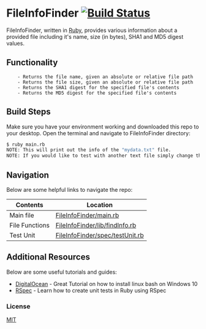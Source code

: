 # FileInfoFinder [![Build Status](https://travis-ci.org/Securter/FileInfoFinder.svg?branch=master)](https://travis-ci.org/Securter/FileInfoFinder)

FileInfoFinder, written in [Ruby](https://www.ruby-lang.org/en/), provides various information about a provided file including it's name, size (in bytes), SHA1 and MD5 digest values.

## Functionality
        - Returns the file name, given an absolute or relative file path
        - Returns the file size, given an absolute or relative file path
        - Returns the SHA1 digest for the specified file's contents
        - Returns the MD5 digest for the specified file's contents

## Build Steps

Make sure you have your environment working and downloaded this repo to your desktop.
Open the terminal and navigate to FileInfoFinder directory:
```sh
$ ruby main.rb
NOTE: This will print out the info of the "mydata.txt" file.
NOTE: If you would like to test with another text file simply change the path name inside of the "main.rb".
```

## Navigation

Below are some helpful links to navigate the repo:

| Contents | Location |
| ------ | ------ |
| Main file  | [FileInfoFinder/main.rb] |
| File Functions | [FileInfoFinder/lib/findInfo.rb] |
| Test Unit | [FileInfoFinder/spec/testUnit.rb]  |

## Additional Resources

Below are some useful tutorials and guides:

* [DigitalOcean] - Great Tutorial on how to install linux bash on Windows 10
* [RSpec] - Learn how to create unit tests in Ruby using RSpec

### License
[MIT]

 [RSpec]: <http://rspec.info/>
 [DigitalOcean]: <https://www.digitalocean.com/community/tutorials/how-to-install-ruby-and-set-up-a-local-programming-environment-on-windows-10>
 [MIT]: <https://github.com/Securter/FileInfoFinder/blob/master/LICENSE>
 [FileInfoFinder/main.rb]: <https://github.com/Securter/FileInfoFinder/blob/master/main.rb>
 [FileInfoFinder/lib/findInfo.rb]: <https://github.com/Securter/FileInfoFinder/blob/master/lib/findInfo.rb>
 [FileInfoFinder/spec/testUnit.rb]: <https://github.com/Securter/FileInfoFinder/blob/master/spec/testUnit_spec.rb>
